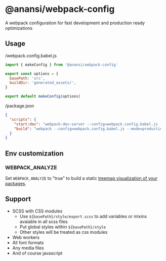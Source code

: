# @anansi/webpack-config
A webpack configuration for fast development and production ready optimizations

## Usage

/webpack.config.babel.js

```javascript
import { makeConfig } from '@anansi/webpack-config'

export const options = {
  basePath: 'src',
  buildDir: 'generated_assets/',
}

export default makeConfig(options)
```

/package.json
```json
{
  "scripts": {
    "start:dev": "webpack-dev-server --config=webpack.config.babel.js --mode=development",
    "build": "webpack --config=webpack.config.babel.js --mode=production"
  }
}
```

## Env customization

### WEBPACK_ANALYZE

Set `WEBPACK_ANALYZE` to "true" to build a static [treemap visualization of your packages](https://www.npmjs.com/package/webpack-bundle-analyzer).


## Support

* SCSS with CSS modules
  * Use `${basePath}/style/export.scss` to add variables or mixins avaiable in all scss files
  * Put global styles within `${basePath}/style`
  * Other styles will be treated as css modules
* Web workers
* All font formats
* Any media files
* And of course javascript
